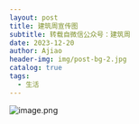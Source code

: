 ```yaml
---
layout: post
title: 建筑周宣传图
subtitle: 转载自微信公众号：建筑周
date: 2023-12-20
author: Ajiao
header-img: img/post-bg-2.jpg
catalog: true
tags:
  - 生活
---
```

![image.png](https://s2.loli.net/2023/12/20/XPEofaISnzpdMBR.png)
